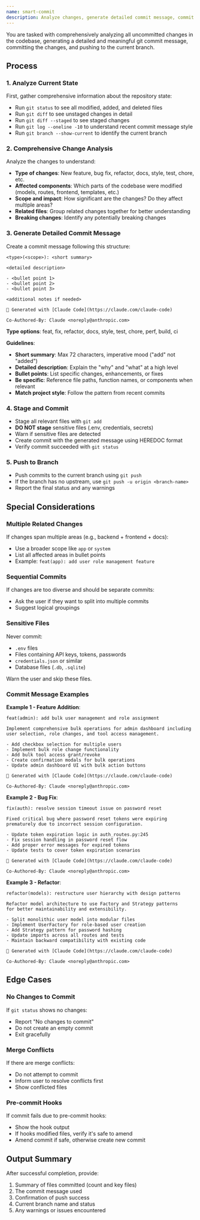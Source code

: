 ```yaml
---
name: smart-commit
description: Analyze changes, generate detailed commit message, commit and push
---
```


You are tasked with comprehensively analyzing all uncommitted changes in the codebase, generating a detailed and meaningful git commit message, committing the changes, and pushing to the current branch.

## Process

### 1. Analyze Current State
First, gather comprehensive information about the repository state:

- Run `git status` to see all modified, added, and deleted files
- Run `git diff` to see unstaged changes in detail
- Run `git diff --staged` to see staged changes
- Run `git log --oneline -10` to understand recent commit message style
- Run `git branch --show-current` to identify the current branch

### 2. Comprehensive Change Analysis
Analyze the changes to understand:

- **Type of changes**: New feature, bug fix, refactor, docs, style, test, chore, etc.
- **Affected components**: Which parts of the codebase were modified (models, routes, frontend, templates, etc.)
- **Scope and impact**: How significant are the changes? Do they affect multiple areas?
- **Related files**: Group related changes together for better understanding
- **Breaking changes**: Identify any potentially breaking changes

### 3. Generate Detailed Commit Message
Create a commit message following this structure:

```
<type>(<scope>): <short summary>

<detailed description>

- <bullet point 1>
- <bullet point 2>
- <bullet point 3>

<additional notes if needed>

🤖 Generated with [Claude Code](https://claude.com/claude-code)

Co-Authored-By: Claude <noreply@anthropic.com>
```

**Type options**: feat, fix, refactor, docs, style, test, chore, perf, build, ci

**Guidelines**:
- **Short summary**: Max 72 characters, imperative mood ("add" not "added")
- **Detailed description**: Explain the "why" and "what" at a high level
- **Bullet points**: List specific changes, enhancements, or fixes
- **Be specific**: Reference file paths, function names, or components when relevant
- **Match project style**: Follow the pattern from recent commits

### 4. Stage and Commit
- Stage all relevant files with `git add`
- **DO NOT stage** sensitive files (.env, credentials, secrets)
- Warn if sensitive files are detected
- Create commit with the generated message using HEREDOC format
- Verify commit succeeded with `git status`

### 5. Push to Branch
- Push commits to the current branch using `git push`
- If the branch has no upstream, use `git push -u origin <branch-name>`
- Report the final status and any warnings

## Special Considerations

### Multiple Related Changes
If changes span multiple areas (e.g., backend + frontend + docs):
- Use a broader scope like `app` or `system`
- List all affected areas in bullet points
- Example: `feat(app): add user role management feature`

### Sequential Commits
If changes are too diverse and should be separate commits:
- Ask the user if they want to split into multiple commits
- Suggest logical groupings

### Sensitive Files
Never commit:
- `.env` files
- Files containing API keys, tokens, passwords
- `credentials.json` or similar
- Database files (`.db`, `.sqlite`)

Warn the user and skip these files.

### Commit Message Examples

**Example 1 - Feature Addition**:
```
feat(admin): add bulk user management and role assignment

Implement comprehensive bulk operations for admin dashboard including
user selection, role changes, and tool access management.

- Add checkbox selection for multiple users
- Implement bulk role change functionality
- Add bulk tool access grant/revoke
- Create confirmation modals for bulk operations
- Update admin dashboard UI with bulk action buttons

🤖 Generated with [Claude Code](https://claude.com/claude-code)

Co-Authored-By: Claude <noreply@anthropic.com>
```

**Example 2 - Bug Fix**:
```
fix(auth): resolve session timeout issue on password reset

Fixed critical bug where password reset tokens were expiring
prematurely due to incorrect session configuration.

- Update token expiration logic in auth_routes.py:245
- Fix session handling in password reset flow
- Add proper error messages for expired tokens
- Update tests to cover token expiration scenarios

🤖 Generated with [Claude Code](https://claude.com/claude-code)

Co-Authored-By: Claude <noreply@anthropic.com>
```

**Example 3 - Refactor**:
```
refactor(models): restructure user hierarchy with design patterns

Refactor model architecture to use Factory and Strategy patterns
for better maintainability and extensibility.

- Split monolithic user model into modular files
- Implement UserFactory for role-based user creation
- Add Strategy pattern for password hashing
- Update imports across all routes and tests
- Maintain backward compatibility with existing code

🤖 Generated with [Claude Code](https://claude.com/claude-code)

Co-Authored-By: Claude <noreply@anthropic.com>
```

## Edge Cases

### No Changes to Commit
If `git status` shows no changes:
- Report "No changes to commit"
- Do not create an empty commit
- Exit gracefully

### Merge Conflicts
If there are merge conflicts:
- Do not attempt to commit
- Inform user to resolve conflicts first
- Show conflicted files

### Pre-commit Hooks
If commit fails due to pre-commit hooks:
- Show the hook output
- If hooks modified files, verify it's safe to amend
- Amend commit if safe, otherwise create new commit

## Output Summary

After successful completion, provide:
1. Summary of files committed (count and key files)
2. The commit message used
3. Confirmation of push success
4. Current branch name and status
5. Any warnings or issues encountered
